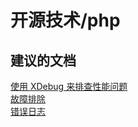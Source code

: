 <properties
    pageTitle="open source technologies/php"
    description="开源技术/php"
    service="microsoft.web"
    resource="sites"
    authors="aashu"
    displayOrder=""
    selfHelpType="generic"
    supportTopicIds="32444083"
    resourceTags=""
    productPesIds="14748"
    cloudEnvironments="public"
/>


# 开源技术/php

## **建议的文档**
[使用 XDebug 来排查性能问题](https://blogs.msdn.microsoft.com/waws/2014/04/04/troubleshooting-php-performance-in-microsoft-azure-web-sites-with-xdebug/)<br>
[故障排除](https://blogs.msdn.microsoft.com/azureossds/tag/php-troubleshooting/)<br>
[错误日志](https://blogs.msdn.microsoft.com/azureossds/2015/04/15/info-about-php-fatal-error-and-error-log-on-azure-website/)



<!--HONumber=Jul16_HO4-->


